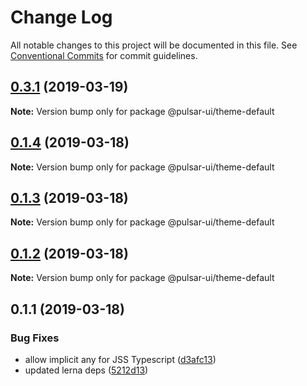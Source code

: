 # Change Log

All notable changes to this project will be documented in this file.
See [Conventional Commits](https://conventionalcommits.org) for commit guidelines.

## [0.3.1](https://github.com/adriankremer/pulsar-ui/compare/v0.2.0...v0.3.1) (2019-03-19)

**Note:** Version bump only for package @pulsar-ui/theme-default





## [0.1.4](https://github.com/adriankremer/pulsar-ui/compare/@pulsar-ui/theme-default@0.1.3...@pulsar-ui/theme-default@0.1.4) (2019-03-18)

**Note:** Version bump only for package @pulsar-ui/theme-default





## [0.1.3](https://github.com/adriankremer/pulsar-ui/compare/@pulsar-ui/theme-default@0.1.2...@pulsar-ui/theme-default@0.1.3) (2019-03-18)

**Note:** Version bump only for package @pulsar-ui/theme-default





## [0.1.2](https://github.com/adriankremer/pulsar-ui/compare/@pulsar-ui/theme-default@0.1.1...@pulsar-ui/theme-default@0.1.2) (2019-03-18)

**Note:** Version bump only for package @pulsar-ui/theme-default





## 0.1.1 (2019-03-18)


### Bug Fixes

* allow implicit any for JSS Typescript ([d3afc13](https://github.com/adriankremer/pulsar-ui/commit/d3afc13))
* updated lerna deps ([5212d13](https://github.com/adriankremer/pulsar-ui/commit/5212d13))
